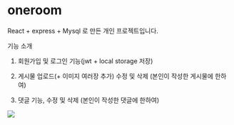 # oneroom
React + express + Mysql 로 만든 개인 프로젝트입니다.

기능 소개
1. 회원가입 및 로그인 기능(jwt + local storage 저장)

2. 게시물 업로드(+ 이미지 여러장 추가) 수정 및 삭제 (본인이 작성한 게시물에 한하여)

3. 댓글 기능, 수정 및 삭제 (본인이 작성한 댓글에 한하여)

<img src="https://img.shields.io/badge/react-61DAFB?style=for-the-badge&logo=react&logoColor=black">
